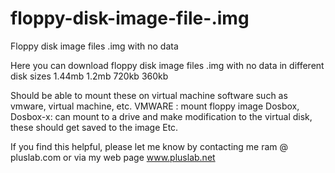 # floppy-disk-image-file-.img
Floppy disk image files .img with no data

Here you can download floppy disk image files .img with no data in different disk sizes
1.44mb
1.2mb
720kb
360kb

Should be able to mount these on virtual machine software such as vmware, virtual machine, etc.
VMWARE : mount floppy image
Dosbox, Dosbox-x: can mount to a drive and make modification to the virtual disk, these should get saved to the image
Etc.

If you find this helpful, please let me know by contacting me ram @ pluslab.com or via my web page www.pluslab.net
